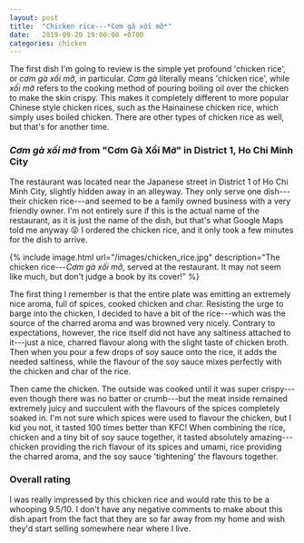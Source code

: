 ```yaml
---
layout: post
title:  "Chicken rice---*Cơm gà xối mỡ*"
date:   2019-09-20 19:00:00 +0700
categories: chicken
---
```


The first dish I'm going to review is the simple yet profound 'chicken rice', or *cơm gà xối mỡ*, in particular. *Cơm gà* literally means 'chicken rice', while *xối mỡ* refers to the cooking method of pouring boiling oil over the chicken to make the skin crispy. This makes it completely different to more popular Chinese style chicken rices, such as the Hainainese chicken rice, which simply uses boiled chicken. There are other types of chicken rice as well, but that's for another time.

### *Cơm gà xối mỡ* from "Cơm Gà Xối Mỡ" in District&nbsp;1, Ho Chi Minh City
The restaurant was located near the Japanese street in District 1 of Ho Chi Minh City, slightly hidden away in an alleyway. They only serve one dish---their chicken rice---and seemed to be a family owned business with a very friendly owner. I'm not entirely sure if this is the actual name of the restaurant, as it is just the name of the dish, but that's what Google Maps told me anyway :stuck_out_tongue_closed_eyes: I ordered the chicken rice, and it only took a few minutes for the dish to arrive.

<!---
![The chicken rice—Cơm gà xối mỡ]({{ site.baseurl }}/images/chicken_rice.jpg#center)
-->
{% include image.html url="/images/chicken_rice.jpg" description="The chicken rice---*Cơm gà xối mỡ*, served at the restaurant. It may not seem like much, but don't judge a book by its cover!" %}

The first thing I remember is that the entire plate was emitting an extremely nice aroma, full of spices, cooked chicken and char. Resisting the urge to barge into the chicken, I decided to have a bit of the rice---which was the source of the charred aroma and was browned very nicely. Contrary to expectations, however, the rice itself did not have any saltiness attached to it---just a nice, charred flavour along with the slight taste of chicken broth. Then when you pour a few drops of soy sauce onto the rice, it adds the needed saltiness, while the flavour of the soy sauce mixes perfectly with the chicken and char of the rice.

Then came the chicken. The outside was cooked until it was super crispy---even though there was no batter or crumb---but the meat inside remained extremely juicy and succulent with the flavours of the spices completely soaked in. I'm not sure which spices were used to flavour the chicken, but I kid you not, it tasted 100 times better than KFC! When combining the rice, chicken and a tiny bit of soy sauce together, it tasted absolutely amazing---chicken providing the rich flavour of its spices and umami, rice providing the charred aroma, and the soy sauce 'tightening' the flavours together.

### Overall rating
I was really impressed by this chicken rice and would rate this to be a whooping 9.5/10. I don't have any negative comments to make about this dish apart from the fact that they are so far away from my home and wish they'd start selling somewhere near where I live.